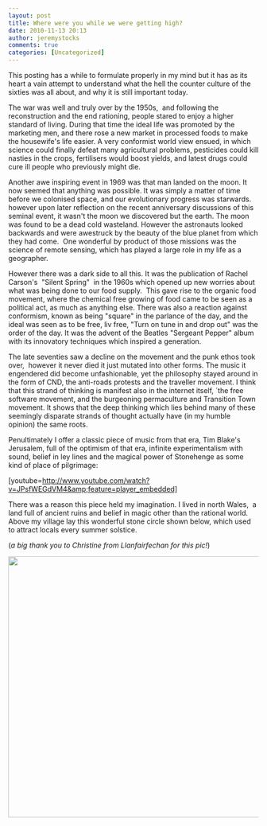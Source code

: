 ```yaml
---
layout: post
title: Where were you while we were getting high?
date: 2010-11-13 20:13
author: jeremystocks
comments: true
categories: [Uncategorized]
---
```

This posting has a while to formulate properly in my mind but it has as its heart a vain attempt to understand what the hell the counter culture of the sixties was all about, and why it is still important today.

The war was well and truly over by the 1950s,  and following the reconstruction and the end rationing, people stared to enjoy a higher standard of living. During that time the ideal life was promoted by the marketing men, and there rose a new market in processed foods to make the housewife's life easier. A very conformist world view ensued, in which science could finally defeat many agricultural problems, pesticides could kill nasties in the crops, fertilisers would boost yields, and latest drugs could cure ill people who previously might die.

Another awe inspiring event in 1969 was that man landed on the moon. It now seemed that anything was possible. It was simply a matter of time before we colonised space, and our evolutionary progress was starwards. however upon later reflection on the recent anniversary discussions of this seminal event, it wasn't the moon we discovered but the earth. The moon was found to be a dead cold wasteland. However the astronauts looked backwards and were awestruck by the beauty of the blue planet from which they had come.  One wonderful by product of those missions was the science of remote sensing, which has played a large role in my life as a geographer.

However there was a dark side to all this. It was the publication of Rachel Carson's  "Silent Spring"  in the 1960s which opened up new worries about what was being done to our food supply.  This gave rise to the organic food movement, where the chemical free growing of food came to be seen as a political act, as much as anything else. There was also a reaction against conformism, known as being "square" in the parlance of the day, and the ideal was seen as to be free, liv free, "Turn on tune in and drop out" was the order of the day. It was the advent of the Beatles "Sergeant Pepper" album with its innovatory techniques which inspired a generation.

The late seventies saw a decline on the movement and the punk ethos took over,  however it never died it just mutated into other forms. The music it engendered did become unfashionable, yet the philosophy stayed around in the form of CND, the anti-roads protests and the traveller movement. I think that this strand of thinking is manifest also in the internet itself, ´the free software movement, and the burgeoning permaculture and Transition Town movement. It shows that the deep thinking which lies behind many of these seemingly disparate strands of thought actually have (in my humble opinion) the same roots.

Penultimately I offer a classic piece of music from that era, Tim Blake's Jerusalem, full of the optimism of that era, infinite experimentalism with sound, belief in ley lines and the magical power of Stonehenge as some kind of place of pilgrimage:

[youtube=http://www.youtube.com/watch?v=JPsfWEGdVM4&amp;feature=player_embedded]

There was a reason this piece held my imagination. I lived in north Wales,  a land full of ancient ruins and belief in magic other than the rational world. Above my village lay this wonderful stone circle shown below, which used to attract locals every summer solstice.

(<em>a big thank you to Christine from Llanfairfechan for this pic!</em>)

<a href="http://jeremystocks.files.wordpress.com/2010/11/44987_1376072447246_1394887389_30870163_7005093_n1.jpg"><img class="alignnone size-full wp-image-597" title="44987_1376072447246_1394887389_30870163_7005093_n" src="http://jeremystocks.files.wordpress.com/2010/11/44987_1376072447246_1394887389_30870163_7005093_n1.jpg" alt="" width="700" height="525" /></a>

